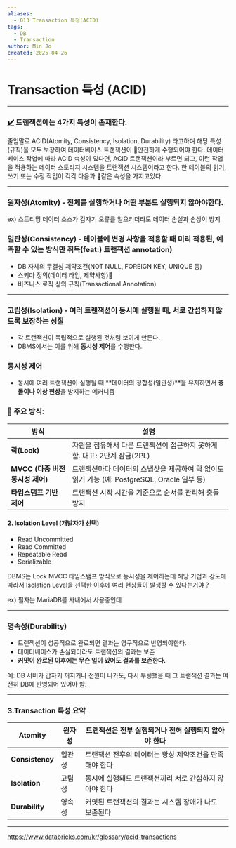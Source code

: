 ```yaml
---
aliases:
  - 013 Transaction 특정(ACID)
tags:
  - DB
  - Transaction
author: Min Jo
created: 2025-04-26
---
```

# Transaction 특성 (ACID) 
---


### [✔️](https://engineerinsight.tistory.com/210#%E2%9C%94%EF%B8%8F%20%EA%B0%9C%EB%85%90-1)  트랜잭션에는 4가지 특성이 존재한다.  

줄임말로 ACID(Atomity, Consistency, Isolation, Durability) 라고하며 해당 특성(규칙)을 
모두 보장하여 데이터베이스 트랜잭션이 안전하게 수행되어야 한다.
데이터베이스 작업에 따라 ACID 속성이 있다면, ACID 트랜잭션이라 부르면 되고, 
이런 작업을 적용하는 데이터 스토리지 시스템을 트랜잭션 시스템이라고 한다.
한 테이블의 읽기, 쓰기 또는 수정 작업이 각각 다음과 같은 속성을 가지고있다.

---

### 원자성(Atomity) - 전체를 실행하거나 어떤 부분도 실행되지 않아야한다.
ex) 스트리밍 데이터 소스가 갑자기 오류를 일으키더라도 데이터 손실과 손상이 방지 

### 일관성(Consistency) - 테이블에 변경 사항을 적용할 때 미리 적용된, 예측할 수 있는 방식만 취득(feat:) 트랜잭션 annotation) 

- DB 자체의 무결성 제약조건(NOT NULL, FOREIGN KEY, UNIQUE 등)
- 스키마 정의(데이터 타입, 제약사항)
- 비즈니스 로직 상의 규칙(Transactional Annotation)

---

### 고립성(Isolation) - 여러 트랜잭션이 동시에 실행될 때, **서로 간섭하지 않도록 보장**하는 성질

- 각 트랜잭션이 독립적으로 실행된 것처럼 보이게 만든다.
- DBMS에서는 이를 위해 **동시성 제어**를 수행한다.


### 동시성 제어 
- 동시에 여러 트랜잭션이 실행될 때 **데이터의 정합성(일관성)**을 유지하면서 **충돌이나 이상 현상**을 방지하는 메커니즘 

### 🔧 주요 방식:

|방식|설명|
|---|---|
|**락(Lock)**|자원을 점유해서 다른 트랜잭션이 접근하지 못하게 함. 대표: 2단계 잠금(2PL)|
|**MVCC (다중 버전 동시성 제어)**|트랜잭션마다 데이터의 스냅샷을 제공하여 락 없이도 읽기 가능 (예: PostgreSQL, Oracle 일부 등)|
|**타임스탬프 기반 제어**|트랜잭션 시작 시간을 기준으로 순서를 관리해 충돌 방지|

#### 2. **Isolation Level (개발자가 선택)**

- Read Uncommitted
- Read Committed
- Repeatable Read
- Serializable

DBMS는 Lock MVCC 타임스탬프 방식으로 동시성을 제어하는데 해당 기법과 강도에 따라서 Isolation Level을 선택한 이후에 여러 현상들이 발생할 수 있다는거야 ?


ex) 필자는 MariaDB를 사내에서 사용중인데 



---

### 영속성(Durability)
- 트랜잭션이 성공적으로 완료되면 결과는 영구적으로 반영되야한다.
- 데이터베이스가 손실되더라도 트랜잭션의 결과는 보존  
- **커밋이 완료된 이후에는 무슨 일이 있어도 결과를 보존한다.**

예: DB 서버가 갑자기 꺼지거나 전원이 나가도, 다시 부팅했을 때 그 트랜잭션 결과는 여전히 DB에 반영되어 있어야 함.

---

### 3.Transaction 특성 요약  

| **Atomity**     | 원자성 | 트랜잭션은 전부 실행되거나 전혀 실행되지 않아야 한다  |
| --------------- | --- | ------------------------------ |
| **Consistency** | 일관성 | 트랜잭션 전후의 데이터는 항상 제약조건을 만족해야 한다 |
| **Isolation**   | 고립성 | 동시에 실행돼도 트랜잭션끼리 서로 간섭하지 않아야 한다 |
| **Durability**  | 영속성 | 커밋된 트랜잭션의 결과는 시스템 장애가 나도 보존된다  |

---


https://www.databricks.com/kr/glossary/acid-transactions

